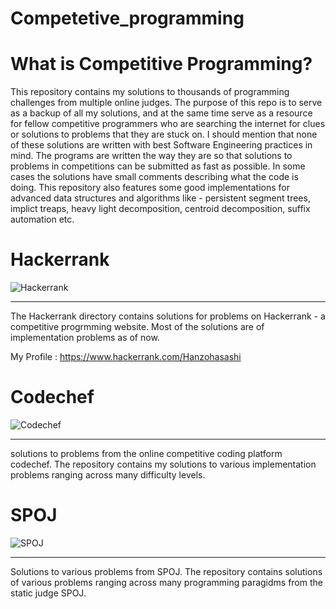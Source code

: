 # Competetive_programming


# What is Competitive Programming?

This repository contains my solutions to thousands of programming challenges from multiple online judges. The purpose of this repo is to serve as a backup of all my solutions, and at the same time serve as a resource for fellow competitive programmers who are searching the internet for clues or solutions to problems that they are stuck on. I should mention that none of these solutions are written with best Software Engineering practices in mind. The programs are written the way they are so that solutions to problems in competitions can be submitted as fast as possible. In some cases the solutions have small comments describing what the code is doing. This repository also features some good implementations for advanced data structures and algorithms like - persistent segment trees, implict treaps, heavy light decomposition, centroid decomposition, suffix automation etc.

# Hackerrank
![Hackerrank](https://i0.wp.com/www.lazyfreshers.com/wp-content/uploads/2018/02/hackerrank-logo.jpg)
***
The Hackerrank directory contains solutions for problems on Hackerrank - a competitive progrmming website. Most of the solutions are of implementation problems as of now.<br>

My Profile : https://www.hackerrank.com/Hanzohasashi


# Codechef
![Codechef](https://www.codechef.com/sites/all/themes/abessive/logo.png)
***
solutions to problems from the online competitive coding platform codechef. The repository contains my solutions to various implementation problems ranging across many difficulty levels.

# SPOJ
![SPOJ](https://stx1.spoj.com/gfx/2015e.png)
***
Solutions to various problems from SPOJ. The repository contains solutions of various problems ranging across many programming paragidms from the static judge SPOJ.
